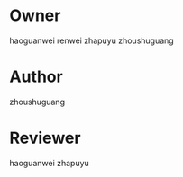 # Owner
haoguanwei
renwei
zhapuyu
zhoushuguang

# Author 
zhoushuguang

# Reviewer
haoguanwei
zhapuyu
